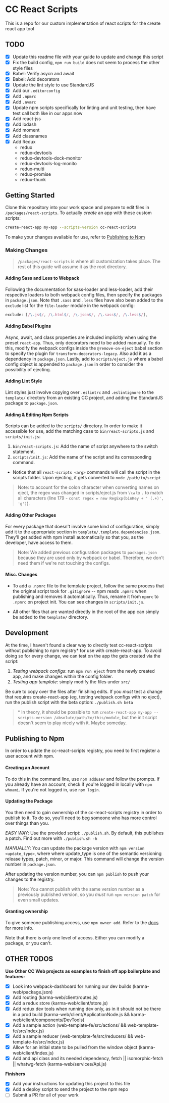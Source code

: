 # CC React Scripts

This is a repo for our custom implementation of react scripts for the create react app tool


## TODO

- [x] Update this readme file with your guide to update and change this script
- [x] Fix the build config, `npm run build` does not seem to process the other style files
- [x] Babel: Verify asycn and await
- [x] Babel: Add decorators
- [x] Update the lint style to use StandardJS
- [x] Add our `.editorconfig`
- [x] Add `.npmrc`
- [x] Add `.nvmrc`
- [x] Update npm scripts specifically for linting and unit testing, then have test call both like in our apps now
- [x] Add react-jss
- [x] Add lodash
- [x] Add moment
- [x] Add classnames
- [x] Add Redux
    - redux
    - redux-devtools
    - redux-devtools-dock-monitor
    - redux-devtools-log-monito
    - redux-multi
    - redux-promise
    - redux-thunk

## Getting Started
Clone this repository into your work space and prepare to edit files in `/packages/react-scripts`. To actually _create_ an app with these custom scripts:
```bash
create-react-app my-app --scripts-version cc-react-scripts
```
To make your changes available for use, refer to [Publishing to Npm](#publishing-to-Npm)

### Making Changes

> `/packages/react-scripts` is where all customization takes place.
> The rest of this guide will assume it as the root directory.

#### Adding Sass and Less to Webpack
Following the documentation for sass-loader and less-loader, add their respective loaders to both webpack config files, then specify the packages in `package.json`. Note that `.sass` and `.less` files have also been added to the `exclude` list for the `file-loader` module in the webpack config:
```javascript
exclude: [/\.js$/, /\.html$/, /\.json$/, /\.sass$/, /\.less$/],
```

#### Adding Babel Plugins
Async, await, and class properties are included implicitly when using the preset `react-app`. Thus, only decorators need to be added manually. To do this, modify the webpack configs inside the `@remove-on-eject` babel section to specify the plugin for `transform-decorators-legacy`. Also add it as a dependency in `package.json`. Lastly, add to `scripts/eject.js` where a babel config object is appended to `package.json` in order to consider the possibility of ejecting.

#### Adding Lint Style
Lint styles just involve copying over `.eslintrc` and `.eslintignore` to the `template/` directory from an existing CC project, and adding the StandardJS package to `package.json`.

#### Adding & Editing Npm Scripts
Scripts can be added to the `scripts/` directory. In order to make it accessible for use, add the matching case to `bin/react-scripts.js` and `scripts/init.js`:
1. `bin/react-scripts.js`: Add the name of script anywhere to the switch statement.
2. `scripts/init.js`: Add the name of the script and its corresponding command.
  - Notice that all `react-scripts <arg>` commands will call the script in the scripts folder. Upon ejecting, it gets converted to `node /path/to/script`

>Note: to account for the colon character when converting names on eject, the regex was changed in scripts/eject.js from `\\w` to `.` to match all characters (line 179 - `const regex = new RegExp(binKey + ' (.+)', 'g')`).

#### Adding Other Packages
For every package that doesn't involve some kind of configuration, simply add it to the appropriate section in `template/.template.dependencies.json`. They'll get added with npm install automatically so that you, as the developer, have access to them.

>Note: We added previous configuration packages to `packages.json` because they are used only by webpack or babel. Therefore, we don't need them if we're not touching the configs.

#### Misc. Changes

- To add a `.npmrc` file to the template project, follow the same process that the original script took for `.gitignore` -- npm reads `.npmrc` when publishing and removes it automatically. Thus, rename it from `npmrc` to `.npmrc` on project init. You can see changes in `scripts/init.js`.

- All other files that are wanted directly in the root of the app can simply be added to the `template/` directory.

## Development
At the time, I haven't found a clear way to directly test cc-react-scripts without publishing to npm registry\* for use with create-react-app. To avoid doing so for every change, we can test on the app the gets created via the script:

1. *Testing webpack configs*: run `npm run eject` from the newly created app, and make changes within the config folder.
2. *Testing app template*: simply modify the files under `src/`

Be sure to copy over the files after finishing edits. If you _must_ test a change that requires create-react-app (eg, testing webpack configs with no eject), run the publish script with the beta option: `./publish.sh beta`

>\* In theory, it should be possible to run `create-react-app my-app --scripts-version /absolute/path/to/this/module`, but the init script doesn't seem to play nicely with it. Maybe someday.

## Publishing to Npm

In order to update the cc-react-scripts registry, you need to first register a user account with npm.

#### Creating an Account
To do this in the command line, use `npm adduser` and follow the prompts. If you already have an account, check if you're logged in locally with `npm whoami`. If you're not logged in, use `npm login`.

#### Updating the Package
You then need to gain ownership of the cc-react-scripts registry in order to publish to it. To do so, you'll need to beg someone who has more control over things than you.

*EASY WAY*: Use the provided script: `./publish.sh`. By default, this publishes a patch. Find out more with `./publish.sh -h`

*MANUALLY*: You can update the package version with `npm version <update_type>`, where where update_type is one of the semantic versioning release types, patch, minor, or major. This command will change the version number in `package.json`.

After updating the version number, you can `npm publish` to push your changes to the registry.

>Note: You cannot publish with the same version number as a previously published version, so you *must* run `npm version patch` for even small updates.

#### Granting ownership
To give someone publishing access, use `npm owner add`. Refer to the [docs](https://docs.npmjs.com/cli/owner) for more info.

Note that there is only one level of access. Either you can modify a package, or you can't.

## OTHER TODOS

**Use Other CC Web projects as examples to finish off app boilerplate and features:**

- [x] Look into webpack-dashboard for running our dev builds (karma-web/package.json)
- [x] Add routing (karma-web/client/routes.js)
- [x] Add a redux store (karma-web/client/store.js)
- [x] Add redux dev tools when running dev only, as in it should not be there in a prod build (karma-web/client/ApplicationNode.js && karma-web/client/components/DevTools)
- [x] Add a sample action (web-template-fe/src/actions/ && web-template-fe/src/index.js)
- [x] Add a sample reducer (web-template-fe/src/reducers/ && web-template-fe/src/index.js)
- [x] Allow for an initial state to be pulled from the window object (karma-web/client/index.js)
- [x] Add and api class and its needed dependency, fetch || isomorphic-fetch || whatwg-fetch (karma-web/services/Api.js)

**Finishers**

- [x] Add your instructions for updating this project to this file
- [x] Add a deploy script to send the project to the npm repo
- [ ] Submit a PR for all of your work
